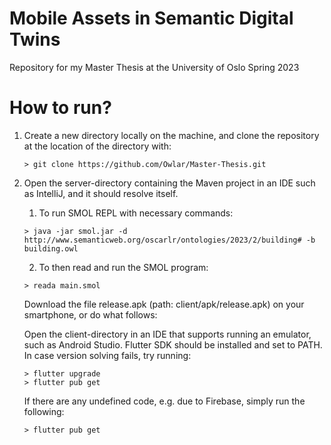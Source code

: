 # Mobile Assets in Semantic Digital Twins
Repository for my Master Thesis at the University of Oslo Spring 2023

# How to run?
1. Create a new directory locally on the machine, and clone the repository at the location of the directory with:
    ````flutter
    > git clone https://github.com/Owlar/Master-Thesis.git
    ````
2. 
    Open the server-directory containing the Maven project in an IDE such as IntelliJ, and it should resolve itself.
    1. To run SMOL REPL with necessary commands:
    ````flutter
    > java -jar smol.jar -d http://www.semanticweb.org/oscarlr/ontologies/2023/2/building# -b building.owl
    ````
    2. To then read and run the SMOL program:
    ````flutter
    > reada main.smol
    ````
    Download the file release.apk (path: client/apk/release.apk) on your smartphone, or do what follows:
    
    Open the client-directory in an IDE that supports running an emulator, such as Android Studio. Flutter SDK should be installed and set to PATH. In case version solving fails, try running:
    ````flutter
    > flutter upgrade
    > flutter pub get
    ````
    If there are any undefined code, e.g. due to Firebase, simply run the following:
    ````flutter
    > flutter pub get
    ````
 
